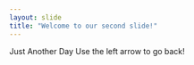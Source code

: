 ```yaml
---
layout: slide
title: "Welcome to our second slide!"
---
```

Just Another Day
Use the left arrow to go back!

